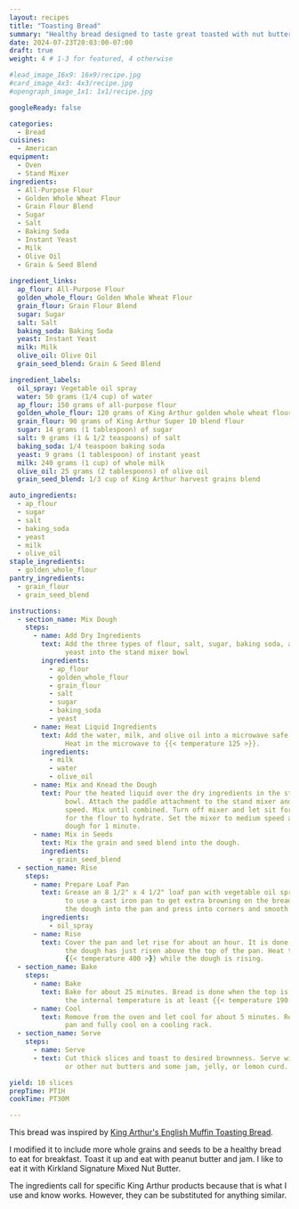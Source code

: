 ```yaml
---
layout: recipes
title: "Toasting Bread"
summary: "Healthy bread designed to taste great toasted with nut butter and fruit jams"
date: 2024-07-23T20:03:00-07:00
draft: true
weight: 4 # 1-3 for featured, 4 otherwise

#lead_image_16x9: 16x9/recipe.jpg
#card_image_4x3: 4x3/recipe.jpg
#opengraph_image_1x1: 1x1/recipe.jpg

googleReady: false

categories:
  - Bread
cuisines:
  - American
equipment:
  - Oven
  - Stand Mixer
ingredients:
  - All-Purpose Flour
  - Golden Whole Wheat Flour
  - Grain Flour Blend
  - Sugar
  - Salt
  - Baking Soda
  - Instant Yeast
  - Milk
  - Olive Oil
  - Grain & Seed Blend
  
ingredient_links:
  ap_flour: All-Purpose Flour
  golden_whole_flour: Golden Whole Wheat Flour
  grain_flour: Grain Flour Blend
  sugar: Sugar
  salt: Salt
  baking_soda: Baking Soda
  yeast: Instant Yeast
  milk: Milk
  olive_oil: Olive Oil
  grain_seed_blend: Grain & Seed Blend

ingredient_labels:
  oil_spray: Vegetable oil spray
  water: 50 grams (1/4 cup) of water
  ap_flour: 150 grams of all-purpose flour
  golden_whole_flour: 120 grams of King Arthur golden whole wheat flour
  grain_flour: 90 grams of King Arthur Super 10 blend flour
  sugar: 14 grams (1 tablespoon) of sugar
  salt: 9 grams (1 & 1/2 teaspoons) of salt
  baking_soda: 1/4 teaspoon baking soda
  yeast: 9 grams (1 tablespoon) of instant yeast
  milk: 240 grams (1 cup) of whole milk
  olive_oil: 25 grams (2 tablespoons) of olive oil
  grain_seed_blend: 1/3 cup of King Arthur harvest grains blend

auto_ingredients:
  - ap_flour
  - sugar
  - salt
  - baking_soda
  - yeast
  - milk
  - olive_oil
staple_ingredients:
  - golden_whole_flour
pantry_ingredients:
  - grain_flour
  - grain_seed_blend

instructions:
  - section_name: Mix Dough
    steps:
      - name: Add Dry Ingredients
        text: Add the three types of flour, salt, sugar, baking soda, and 
              yeast into the stand mixer bowl
        ingredients:
          - ap_flour
          - golden_whole_flour
          - grain_flour
          - salt
          - sugar
          - baking_soda
          - yeast
      - name: Heat Liquid Ingredients
        text: Add the water, milk, and olive oil into a microwave safe container.
              Heat in the microwave to {{< temperature 125 >}}.
        ingredients:
          - milk
          - water
          - olive_oil
      - name: Mix and Knead the Dough
        text: Pour the heated liquid over the dry ingredients in the stand mixer 
              bowl. Attach the paddle attachment to the stand mixer and set to low 
              speed. Mix until combined. Turn off mixer and let sit for a minute 
              for the flour to hydrate. Set the mixer to medium speed and knead the
              dough for 1 minute.
      - name: Mix in Seeds
        text: Mix the grain and seed blend into the dough.
        ingredients:
          - grain_seed_blend
  - section_name: Rise
    steps:
      - name: Prepare Loaf Pan
        text: Grease an 8 1/2" x 4 1/2" loaf pan with vegetable oil spray. (I like 
              to use a cast iron pan to get extra browning on the bread crust). Pour 
              the dough into the pan and press into corners and smooth the top.
        ingredients: 
          - oil_spray
      - name: Rise
        text: Cover the pan and let rise for about an hour. It is done rising when 
              the dough has just risen above the top of the pan. Heat the oven to
              {{< temperature 400 >}} while the dough is rising.
  - section_name: Bake
    steps:
      - name: Bake
        text: Bake for about 25 minutes. Bread is done when the top is browned and
              the internal temperature is at least {{< temperature 190 >}}.
      - name: Cool
        text: Remove from the oven and let cool for about 5 minutes. Remove from the
              pan and fully cool on a cooling rack.
  - section_name: Serve
    steps:
      - name: Serve
      - text: Cut thick slices and toast to desired brownness. Serve with peanut butter
              or other nut butters and some jam, jelly, or lemon curd.

yield: 10 slices
prepTime: PT1H
cookTime: PT30M

---
```


This bread was inspired by 
[King Arthur's English Muffin Toasting Bread](https://www.kingarthurbaking.com/recipes/english-muffin-toasting-bread-recipe).

I modified it to include more whole grains and seeds to be a healthy bread to eat for breakfast. Toast it up and eat with
peanut butter and jam. I like to eat it with Kirkland Signature Mixed Nut Butter.

The ingredients call for specific King Arthur products because that is what I use and know works. However, they can be 
substituted for anything similar.
